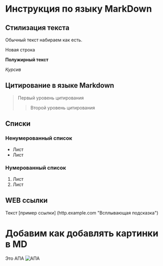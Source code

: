 # Инструкция по языку MarkDown

## Стилизация текста

Обычный текст набираем как есть.

Новая строка

**Полужирный текст**

*Курсив* 

## Цитирование в языке Markdown
> Первый уровень цитирования
>> Второй уровень цитирования

## Списки
### Ненумерованный список
* Лист
* Лист

### Нумерованный список
1. Лист
2. Лист 

## WEB ссылки
Текст [пример ссылки] (http.example.com "Всплывающая подсказка")
 
# Добавим как добавлять картинки в MD
Это АПА
![АПА](APA.png)